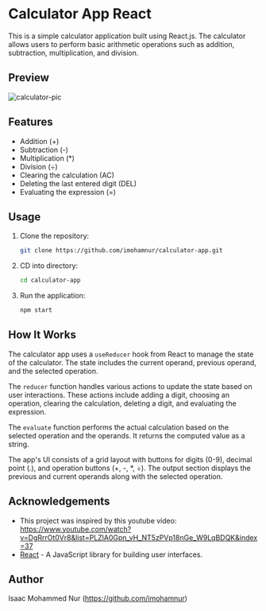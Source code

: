 # Calculator App React

This is a simple calculator application built using React.js. The calculator allows users to perform basic arithmetic operations such as addition, subtraction, multiplication, and division.

## Preview

![calculator-pic](https://github.com/imohamnur/calculator-app-React/assets/135744887/36778cd7-ea6e-4d83-98de-a4f3f38bf1dd)

## Features

- Addition (+)
- Subtraction (-)
- Multiplication (*)
- Division (÷)
- Clearing the calculation (AC)
- Deleting the last entered digit (DEL)
- Evaluating the expression (=)

## Usage

1. Clone the repository:

   ```bash
   git clone https://github.com/imohamnur/calculator-app.git

2. CD into directory:

   ```bash
   cd calculator-app

3. Run the application:

   ```bash
   npm start
   
## How It Works

The calculator app uses a `useReducer` hook from React to manage the state of the calculator. The state includes the current operand, previous operand, and the selected operation.

The `reducer` function handles various actions to update the state based on user interactions. These actions include adding a digit, choosing an operation, clearing the calculation, deleting a digit, and evaluating the expression.

The `evaluate` function performs the actual calculation based on the selected operation and the operands. It returns the computed value as a string.

The app's UI consists of a grid layout with buttons for digits (0-9), decimal point (.), and operation buttons (+, -, *, ÷). The output section displays the previous and current operands along with the selected operation.

## Acknowledgements

- This project was inspired by this youtube video: https://www.youtube.com/watch?v=DgRrrOt0Vr8&list=PLZlA0Gpn_vH_NT5zPVp18nGe_W9LqBDQK&index=37
- [React](https://reactjs.org) - A JavaScript library for building user interfaces.

## Author

Isaac Mohammed Nur (https://github.com/imohamnur)
